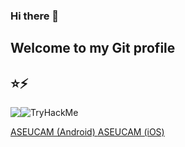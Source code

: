### Hi there 👋
## Welcome to my Git profile

## ⭐⚡

<div style="display:flex;flex-flow:wrap">
  <img src="https://images.credly.com/size/110x110/images/248dad75-1218-4de6-9592-5fc3b89566b4/edX_-_Cloud_Computing_Core_.png" />
<!--   <img src="https://tryhackme.com/drenvllx/badges/burped" /> -->
<!--   <img src="https://images.credly.com/size/110x110/images/248dad75-1218-4de6-9592-5fc3b89566b4/edX_-_Cloud_Computing_Core_.png" /> -->
    <img src="https://tryhackme-badges.s3.amazonaws.com/drenvllx.png" alt="TryHackMe">
</div>

<a href="https://play.google.com/store/apps/details?id=com.drsx_dev.aseucam">ASEUCAM (Android) </a>
<a href="https://apps.apple.com/do/app/aseucam/id6443638497?l=en">ASEUCAM (iOS) </a>
